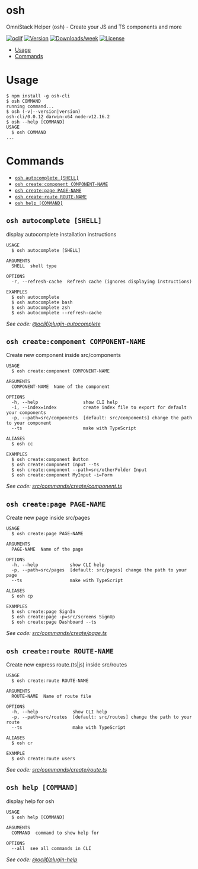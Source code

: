 osh
===

OmniStack Helper (osh) - Create your JS and TS components and more

[![oclif](https://img.shields.io/badge/cli-oclif-brightgreen.svg)](https://oclif.io)
[![Version](https://img.shields.io/npm/v/osh.svg)](https://npmjs.org/package/osh)
[![Downloads/week](https://img.shields.io/npm/dw/osh.svg)](https://npmjs.org/package/osh)
[![License](https://img.shields.io/npm/l/osh.svg)](https://github.com/EliasGcf/osh/blob/master/package.json)

<!-- toc -->
* [Usage](#usage)
* [Commands](#commands)
<!-- tocstop -->
# Usage
<!-- usage -->
```sh-session
$ npm install -g osh-cli
$ osh COMMAND
running command...
$ osh (-v|--version|version)
osh-cli/0.0.12 darwin-x64 node-v12.16.2
$ osh --help [COMMAND]
USAGE
  $ osh COMMAND
...
```
<!-- usagestop -->
# Commands
<!-- commands -->
* [`osh autocomplete [SHELL]`](#osh-autocomplete-shell)
* [`osh create:component COMPONENT-NAME`](#osh-createcomponent-component-name)
* [`osh create:page PAGE-NAME`](#osh-createpage-page-name)
* [`osh create:route ROUTE-NAME`](#osh-createroute-route-name)
* [`osh help [COMMAND]`](#osh-help-command)

## `osh autocomplete [SHELL]`

display autocomplete installation instructions

```
USAGE
  $ osh autocomplete [SHELL]

ARGUMENTS
  SHELL  shell type

OPTIONS
  -r, --refresh-cache  Refresh cache (ignores displaying instructions)

EXAMPLES
  $ osh autocomplete
  $ osh autocomplete bash
  $ osh autocomplete zsh
  $ osh autocomplete --refresh-cache
```

_See code: [@oclif/plugin-autocomplete](https://github.com/oclif/plugin-autocomplete/blob/v0.1.5/src/commands/autocomplete/index.ts)_

## `osh create:component COMPONENT-NAME`

Create new component inside src/components

```
USAGE
  $ osh create:component COMPONENT-NAME

ARGUMENTS
  COMPONENT-NAME  Name of the component

OPTIONS
  -h, --help                 show CLI help
  -i, --index=index          create index file to export for default your components
  -p, --path=src/components  [default: src/components] change the path to your component
  --ts                       make with TypeScript

ALIASES
  $ osh cc

EXAMPLES
  $ osh create:component Button
  $ osh create:component Input --ts
  $ osh create:component --path=src/otherFolder Input
  $ osh create:component MyInput -i=Form
```

_See code: [src/commands/create/component.ts](https://github.com/EliasGcf/osh-cli/blob/v0.0.12/src/commands/create/component.ts)_

## `osh create:page PAGE-NAME`

Create new page inside src/pages

```
USAGE
  $ osh create:page PAGE-NAME

ARGUMENTS
  PAGE-NAME  Name of the page

OPTIONS
  -h, --help            show CLI help
  -p, --path=src/pages  [default: src/pages] change the path to your page
  --ts                  make with TypeScript

ALIASES
  $ osh cp

EXAMPLES
  $ osh create:page SignIn
  $ osh create:page -p=src/screens SignUp
  $ osh create:page Dashboard --ts
```

_See code: [src/commands/create/page.ts](https://github.com/EliasGcf/osh-cli/blob/v0.0.12/src/commands/create/page.ts)_

## `osh create:route ROUTE-NAME`

Create new express route.(ts|js) inside src/routes

```
USAGE
  $ osh create:route ROUTE-NAME

ARGUMENTS
  ROUTE-NAME  Name of route file

OPTIONS
  -h, --help             show CLI help
  -p, --path=src/routes  [default: src/routes] change the path to your route
  --ts                   make with TypeScript

ALIASES
  $ osh cr

EXAMPLE
  $ osh create:route users
```

_See code: [src/commands/create/route.ts](https://github.com/EliasGcf/osh-cli/blob/v0.0.12/src/commands/create/route.ts)_

## `osh help [COMMAND]`

display help for osh

```
USAGE
  $ osh help [COMMAND]

ARGUMENTS
  COMMAND  command to show help for

OPTIONS
  --all  see all commands in CLI
```

_See code: [@oclif/plugin-help](https://github.com/oclif/plugin-help/blob/v2.2.3/src/commands/help.ts)_
<!-- commandsstop -->
